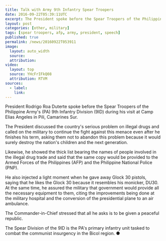 ```yaml
---
title: Talk with Army 9th Infantry Spear Troopers
date: 2016-09-22T05:39:11UTC
excerpt: The President spoke before the Spear Troopers of the Philippine Army's 9th Infantry Division during his visit at Camp Elias Angeles in Pili, Camarines Sur on 21 September 2016.
layout: post
categories: [other, military]
tags: [spear troopers, afp, army, president, speech]
published: true
permalink: /news/20160922T053911
image:
  layout: auto_width
  source: 
  attribution: 
video:
  layout: top
  source: YHcFrIFkQ08
  attribution: RTVM
sources:
  - label:
    link:
---
```


President Rodrigo Roa Duterte spoke before the Spear Troopers of the Philippine Army's (PA) 9th Infantry Division (9ID) during his visit at Camp Elias Angeles in Pili, Camarines Sur.

The President discussed the country's serious problem on illegal drugs and called on the military to continue the fight against this menace even after he finishes his term, asking them not to abandon this problem because it would surely destroy the nation's children and the next generation.

Likewise, he showed the thick list bearing the names of people involved in the illegal drug trade and said that the same copy would be provided to the Armed Forces of the Philippines (AFP) and the Philippine National Police (PNP).

He also injected a light moment when he gave away Glock 30 pistols, saying that he likes the Glock 30 because it resembles his monicker, DU30. At the same time, he assured the military that government would provide all the necessary equipment to them, citing the improvements being done at the military hospital and the conversion of the presidential plane to an air ambulance.

The Commander-in-Chief stressed that all he asks is to be given a peaceful republic.

The Spear Division of the 9ID is the PA's primary infantry unit tasked to combat the communist insurgency in the Bicol region.
&#x25cf;
